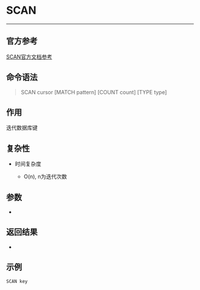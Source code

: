 # SCAN

---

## 官方参考

[SCAN官方文档参考](https://redis.io/commands/SCAN/)

## 命令语法

> SCAN cursor [MATCH pattern] [COUNT count] [TYPE type]

## 作用

迭代数据库键

## 复杂性

- 时间复杂度

  - O(n), n为迭代次数

## 参数

- 

## 返回结果

- 

## 示例

```bash
SCAN key
```